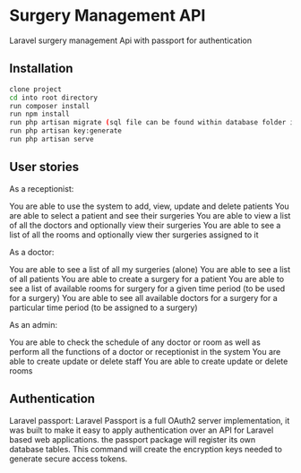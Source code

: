 # Surgery Management API
Laravel surgery management Api with passport for authentication

## Installation

```bash
clone project
cd into root directory
run composer install
run npm install
run php artisan migrate (sql file can be found within database folder instead)
run php artisan key:generate 
run php artisan serve
```


## User stories

As a receptionist:

You are able to use the system to add, view, update and delete patients
You are able to select a patient and see their surgeries
You are able to view a list of all the doctors and optionally view their surgeries
You are able to see a list of all the rooms and optionally view ther surgeries assigned to it



As a doctor:

You are able to see a list of all my surgeries (alone)
You are able to see a list of all patients
You are able to create a surgery for a patient
You are able to see a list of available rooms for surgery for a given time period (to be used for a surgery)
You are able to see all available doctors for a surgery for a particular time period (to be assigned to a surgery)



As an admin:

You are able to check the schedule of any doctor or room as well as perform all the functions of a doctor or receptionist in the system
You are able to create update or delete staff
You are able to create update or delete rooms

## Authentication
Laravel passport: Laravel Passport is a full OAuth2 server implementation, it was built to make it easy to apply authentication over an API for Laravel based web applications. the passport package will register its own database tables. This command will create the encryption keys needed to generate secure access tokens.

